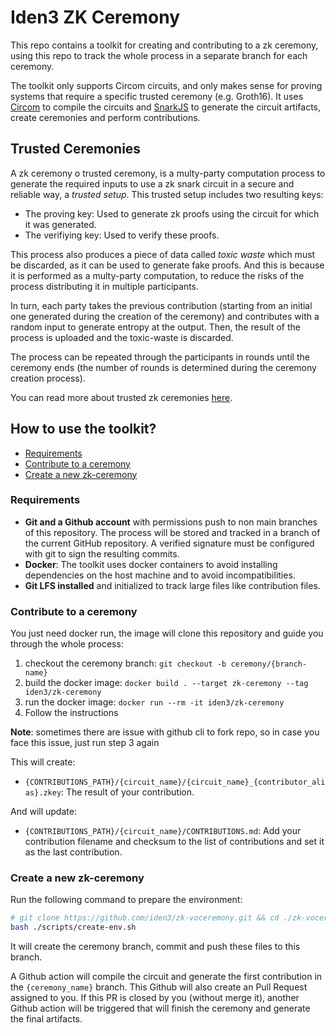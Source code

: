 # Iden3 ZK Ceremony

This repo contains a toolkit for creating and contributing to a zk ceremony, using this repo to track the whole process in a separate branch for each ceremony.

The toolkit only supports Circom circuits, and only makes sense for proving systems that require a specific trusted ceremony (e.g. Groth16). It uses [Circom](https://docs.circom.io/) to compile the circuits and [SnarkJS](https://github.com/iden3/snarkjs) to generate the circuit artifacts, create ceremonies and perform contributions.

## Trusted Ceremonies

A zk ceremony o trusted ceremony, is a multy-party computation process to generate the required inputs to use a zk snark circuit in a secure and reliable way, a *trusted setup*. This trusted setup includes two resulting keys:

* The proving key: Used to generate zk proofs using the circuit for which it was generated.
* The verifiying key: Used to verify these proofs.

This process also produces a piece of data called *toxic waste* which must be discarded, as it can be used to generate fake proofs. And this is because it is performed as a multy-party computation, to reduce the risks of the process distributing it in multiple participants.

In turn, each party takes the previous contribution (starting from an initial one generated during the creation of the ceremony) and contributes with a random input to generate entropy at the output. Then, the result of the process is uploaded and the toxic-waste is discarded.

The process can be repeated through the participants in rounds until the ceremony ends (the number of rounds is determined during the ceremony creation process).

You can read more about trusted zk ceremonies [here](https://zkproof.org/2021/06/30/setup-ceremonies/).

## How to use the toolkit?

* [Requirements](#requirements)
* [Contribute to a ceremony](#contribute-to-a-ceremony)
* [Create a new zk-ceremony](#create-a-new-zk-ceremony)

### Requirements

* **Git and a Github account** with permissions push to non main branches of this repository. The process will be stored and tracked in a branch of the current GitHub repository. A verified signature must be configured with git to sign the resulting commits.
* **Docker**: The toolkit uses docker containers to avoid installing dependencies on the host machine and to avoid incompatibilities.
* **Git LFS installed** and initialized to track large files like contribution files.

### Contribute to a ceremony

You just need docker run, the image will clone this repository and guide you through the whole process:

1. checkout the ceremony branch: `git checkout -b ceremony/{branch-name}`
2. build the docker image: `docker build . --target zk-ceremony --tag iden3/zk-ceremony`
3. run the docker image: `docker run --rm -it iden3/zk-ceremony`
4. Follow the instructions

**Note**: sometimes there are issue with github cli to fork repo, so in case you face this issue, just run step 3 again

This will create:

* `{CONTRIBUTIONS_PATH}/{circuit_name}/{circuit_name}_{contributor_alias}.zkey`: The result of your contribution.

And will update:

* `{CONTRIBUTIONS_PATH}/{circuit_name}/CONTRIBUTIONS.md`: Add your contribution filename and checksum to the list of contributions and set it as the last contribution.

### Create a new zk-ceremony

Run the following command to prepare the environment:

```sh
# git clone https://github.com/iden3/zk-voceremony.git && cd ./zk-voceremony
bash ./scripts/create-env.sh
```

It  will create the ceremony branch, commit and push these files to this branch.

A Github action will compile the circuit and generate the first contribution in the `{ceremony_name}` branch. This Github will also create an Pull Request assigned to you. If this PR is closed by you (without merge it), another Github action will be triggered that will finish the ceremony and generate the final artifacts.
